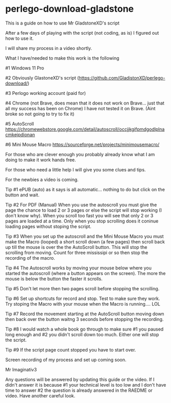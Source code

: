 # perlego-download-gladstone
This is a guide on how to use Mr GladstoneXD's script

After a few days of playing with the script (not coding, as is) I figured out how to use it.

I will share my process in a video shortly.

What I have/needed to make this work is the following

#1 Windows 11 Pro

#2 Obviously GlastoneXD's script (https://github.com/GladistonXD/perlego-download/)

#3 Perlogo working account (paid for)

#4 Chrome (not Brave, does mean that it does not work on Brave... just that all my success has been on Chrome)
I have not tested it on Brave. (Aint broke so not going to try to fix it)

#5 AutoScroll https://chromewebstore.google.com/detail/autoscroll/occjjkgifpmdgodlplnacmkejpdionan

#6 Mini Mouse Macro https://sourceforge.net/projects/minimousemacro/

For those who are clever enough you probably already know what I am doing to make it work hands free.

For those who need a little help I will give you some clues and tips.

For the newbies a video is coming.

Tip #1 ePUB (auto) as it says is all automatic... nothing to do but click on the button and wait.

Tip #2 For PDF (Manual) When you use the autoscroll you must give the page the chance to load 2 or 3 pages or else the script will stop working (I don't know why).
When you scroll too fast you will see that only 2 or 3 pages are loaded at a time. Only when you stop scrolling does it coninue loading pages without stoping the script.

Tip #3 When you set up the autoscroll and the Mini Mouse Macro you must make the Macro (looped) a short scroll down (a few pages) then scroll back up till the mouse is over the the AutoScroll button. This will stop the scrolling from moving. Count for three mississipi or so then stop the recording of the macro.

Tip #4 The Autoscroll works by moving your mouse below where you started the autoscroll (where a button appears on the screen). The more the mouse is below the button the faster it scrolls.

Tip #5 Don't let more then two pages scroll before stopping the scrolling.

Tip #6 Set up shortcuts for record and stop. Test to make sure they work. Try stoping the Macro with your mouse when the Macro is running.... LOL

Tip #7 Record the movement starting at the AutoScroll button moving down then back over the button waitng 3 seconds before stopping the recording.

Tip #8 I would watch a whole book go through to make sure #1 you paused long enough and #2 you didn't scroll down too much. Either one will stop the script.

Tip #9 If the script page count stopped you have to start over.

Screen recording of my process and set up coming soon.

Mr Imaginativ3

Any questions will be answered by updating this guide or the video. If I didn't answer it is because #1 your technical level is too low and I don't have time to answer #2 the question is already answered in the RAEDME or video. Have another careful look.

